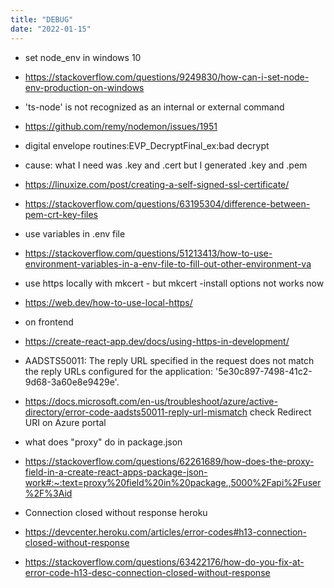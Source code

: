 ```yaml
---
title: "DEBUG"
date: "2022-01-15"
---
```


- set node_env in windows 10
- https://stackoverflow.com/questions/9249830/how-can-i-set-node-env-production-on-windows

- 'ts-node' is not recognized as an internal or external command
- https://github.com/remy/nodemon/issues/1951

- digital envelope routines:EVP_DecryptFinal_ex:bad decrypt
- cause: what I need was .key and .cert but I generated .key and .pem
- https://linuxize.com/post/creating-a-self-signed-ssl-certificate/
- https://stackoverflow.com/questions/63195304/difference-between-pem-crt-key-files

- use variables in .env file
- https://stackoverflow.com/questions/51213413/how-to-use-environment-variables-in-a-env-file-to-fill-out-other-environment-va

- use https locally with mkcert - but mkcert -install options not works now
- https://web.dev/how-to-use-local-https/
- on frontend
- https://create-react-app.dev/docs/using-https-in-development/

- AADSTS50011: The reply URL specified in the request does not match the reply URLs configured for the application: '5e30c897-7498-41c2-9d68-3a60e8e9429e'.
- https://docs.microsoft.com/en-us/troubleshoot/azure/active-directory/error-code-aadsts50011-reply-url-mismatch check Redirect URI on Azure portal

- what does "proxy" do in package.json
- https://stackoverflow.com/questions/62261689/how-does-the-proxy-field-in-a-create-react-apps-package-json-work#:~:text=proxy%20field%20in%20package.,5000%2Fapi%2Fuser%2F%3Aid

- Connection closed without response heroku
- https://devcenter.heroku.com/articles/error-codes#h13-connection-closed-without-response
- https://stackoverflow.com/questions/63422176/how-do-you-fix-at-error-code-h13-desc-connection-closed-without-response
